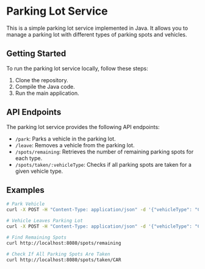 # Parking Lot Service

This is a simple parking lot service implemented in Java. It allows you to manage a parking lot with different types of parking spots and vehicles.

## Getting Started

To run the parking lot service locally, follow these steps:

1. Clone the repository.
2. Compile the Java code.
3. Run the main application.

## API Endpoints

The parking lot service provides the following API endpoints:

- `/park`: Parks a vehicle in the parking lot.
- `/leave`: Removes a vehicle from the parking lot.
- `/spots/remaining`: Retrieves the number of remaining parking spots for each type.
- `/spots/taken/:vehicleType`: Checks if all parking spots are taken for a given vehicle type.

## Examples

```bash
# Park Vehicle
curl -X POST -H "Content-Type: application/json" -d '{"vehicleType": "CAR"}' http://localhost:8080/park

# Vehicle Leaves Parking Lot
curl -X POST -H "Content-Type: application/json" -d '{"vehicleType": "CAR"}' http://localhost:8080/leave

# Find Remaining Spots
curl http://localhost:8080/spots/remaining

# Check If All Parking Spots Are Taken
curl http://localhost:8080/spots/taken/CAR
